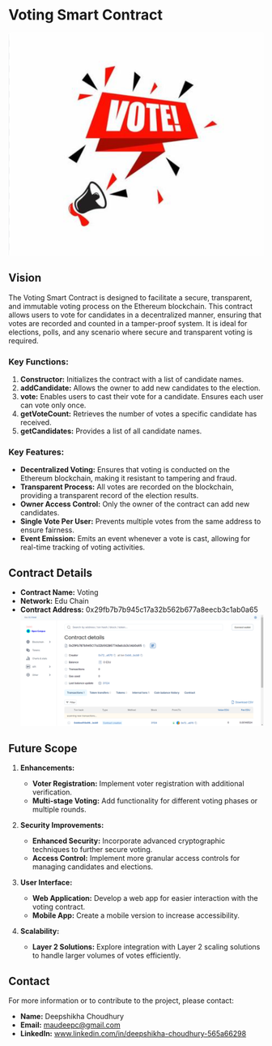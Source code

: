 
# Voting Smart Contract

![alt text](image-1.png)<br/>

## Vision
The Voting Smart Contract is designed to facilitate a secure, transparent, and immutable voting process on the Ethereum blockchain. This contract allows users to vote for candidates in a decentralized manner, ensuring that votes are recorded and counted in a tamper-proof system. It is ideal for elections, polls, and any scenario where secure and transparent voting is required.

### Key Functions:

1. **Constructor:** Initializes the contract with a list of candidate names.
2. **addCandidate:** Allows the owner to add new candidates to the election.
3. **vote:** Enables users to cast their vote for a candidate. Ensures each user can vote only once.
4. **getVoteCount:** Retrieves the number of votes a specific candidate has received.
5. **getCandidates:** Provides a list of all candidate names.

### Key Features:

- **Decentralized Voting:** Ensures that voting is conducted on the Ethereum blockchain, making it resistant to tampering and fraud.
- **Transparent Process:** All votes are recorded on the blockchain, providing a transparent record of the election results.
- **Owner Access Control:** Only the owner of the contract can add new candidates.
- **Single Vote Per User:** Prevents multiple votes from the same address to ensure fairness.
- **Event Emission:** Emits an event whenever a vote is cast, allowing for real-time tracking of voting activities.

## Contract Details

- **Contract Name:** Voting 
- **Network:** Edu Chain
- **Contract Address:** 0x29fb7b7b945c17a32b562b677a8eecb3c1ab0a65
![alt text](image.png)
  

## Future Scope

1. **Enhancements:**
   - **Voter Registration:** Implement voter registration with additional verification.
   - **Multi-stage Voting:** Add functionality for different voting phases or multiple rounds.

2. **Security Improvements:**
   - **Enhanced Security:** Incorporate advanced cryptographic techniques to further secure voting.
   - **Access Control:** Implement more granular access controls for managing candidates and elections.

3. **User Interface:**
   - **Web Application:** Develop a web app for easier interaction with the voting contract.
   - **Mobile App:** Create a mobile version to increase accessibility.

4. **Scalability:**
   - **Layer 2 Solutions:** Explore integration with Layer 2 scaling solutions to handle larger volumes of votes efficiently.

## Contact

For more information or to contribute to the project, please contact:

- **Name:** Deepshikha Choudhury
- **Email:** maudeepc@gmail.com
- **LinkedIn:** www.linkedin.com/in/deepshikha-choudhury-565a66298

